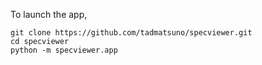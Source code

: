 To launch the app,
~~~
git clone https://github.com/tadmatsuno/specviewer.git
cd specviewer
python -m specviewer.app
~~~
